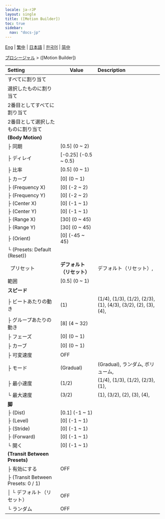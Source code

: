 ```yaml
---
locale: ja-rJP
layout: single
title: ([Motion Builder])
toc: true
sidebar:
  nav: "docs-jp"
---
```

[Eng](/dancexr/menu/2025.4/motion/motion_builder) | [繁中](/tw/dancexr/menu/2025.4/motion/motion_builder) | [日本語](/jp/dancexr/menu/2025.4/motion/motion_builder) | [한국어](/kr/dancexr/menu/2025.4/motion/motion_builder) | [简中](/zh/dancexr/menu/2025.4/motion/motion_builder)

[プロシージャル](../menu#プロシージャル) > ([Motion Builder])



| Setting | Value | Description |
| :--- | --- | :--- |
| すべてに割り当て || 
| 選択したものに割り当て || 
| 2番目としてすべてに割り当て || 
| 2番目として選択したものに割り当て || 
| **(Body Motion)** | | 
| ├&nbsp;同期 | [0.5] (0 ~ 2) | 
| ├&nbsp;ディレイ | [-0.25] (-0.5 ~ 0.5) | 
| ├&nbsp;比率 | [0.5] (0 ~ 1) | 
| ├&nbsp;カーブ | [0] (0 ~ 1) | 
| ├&nbsp;(Frequency X) | [0] (-2 ~ 2) | 
| ├&nbsp;(Frequency Y) | [0] (-2 ~ 2) | 
| ├&nbsp;(Center X) | [0] (-1 ~ 1) | 
| ├&nbsp;(Center Y) | [0] (-1 ~ 1) | 
| ├&nbsp;(Range X) | [30] (0 ~ 45) | 
| ├&nbsp;(Range Y) | [30] (0 ~ 45) | 
| ├&nbsp;(Orient) | [0] (-45 ~ 45) | 
| └&nbsp;(Presets: Default (Reset)) || 
| &nbsp;&nbsp;プリセット | **デフォルト（リセット）** | デフォルト（リセット）,  |
| 範囲 | [0.5] (0 ~ 1) | 
| **スピード** | | 
| ├&nbsp;ビートあたりの動き | (1) | (1/4), (1/3), (1/2), (2/3), (1), (4/3), (3/2), (2), (3), (4), 
| ├&nbsp;グループあたりの動き | [8] (4 ~ 32) | 
| ├&nbsp;フェーズ | [0] (0 ~ 1) | 
| ├&nbsp;カーブ | [0] (0 ~ 1) | 
| ├&nbsp;可変速度 | OFF | 
| ├&nbsp;モード | (Gradual) | (Gradual), ランダム, ボリューム, 
| ├&nbsp;最小速度 | (1/2) | (1/4), (1/3), (1/2), (2/3), (1), 
| └&nbsp;最大速度 | (3/2) | (1), (3/2), (2), (3), (4), 
| **脚** | | 
| ├&nbsp;(Dist) | [0.1] (-1 ~ 1) | 
| ├&nbsp;(Level) | [0] (-1 ~ 1) | 
| ├&nbsp;(Stride) | [0] (-1 ~ 1) | 
| ├&nbsp;(Forward) | [0] (-1 ~ 1) | 
| └&nbsp;開く | [0] (-1 ~ 1) | 
| **(Transit Between Presets)** | | 
| ├&nbsp;有効にする | OFF | 
| ├&nbsp;(Transit Between Presets: 0 / 1) || 
| │&nbsp;└&nbsp;デフォルト（リセット） | OFF | 
| └&nbsp;ランダム | OFF | 

